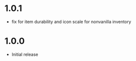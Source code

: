 # 1.0.1
* fix for item durability and icon scale for nonvanilla inventory

# 1.0.0
* Initial release